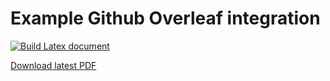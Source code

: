 # Example Github Overleaf integration

[![Build Latex document](https://github.com/zonca/overleaf_github/actions/workflows/build_latex.yml/badge.svg)](https://github.com/zonca/overleaf_github/actions/workflows/build_latex.yml)

[Download latest PDF](https://nightly.link/SebFoulger/CSR-KB/workflows/build_latex.yaml/main/PDF.zip)
